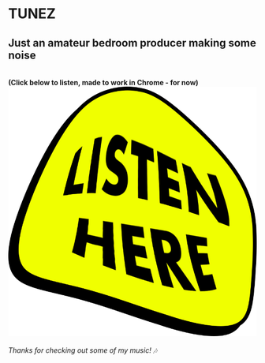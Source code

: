 # TUNEZ

## Just an amateur bedroom producer making some noise 
\
**(Click below to listen, made to work in Chrome - for now)**
[![Listen Here](https://github.com/JessePossum/TUNEZ/blob/894a259dc14deb0e56a2a5f29840264e6b8d4fe9/PikPng.com_ariel-camacho-png_4319716.png 'Listen Here')](https://jessepossum.github.io/TUNEZ/)
\
\
_Thanks for checking out some of my music! 🎶_
